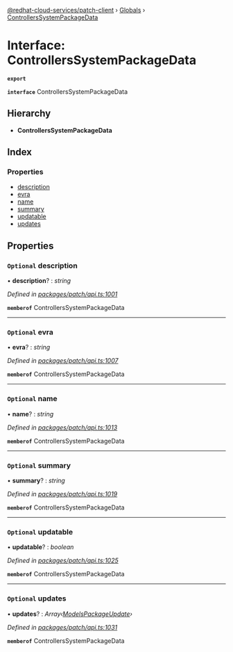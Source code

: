 [@redhat-cloud-services/patch-client](../README.md) › [Globals](../globals.md) › [ControllersSystemPackageData](controllerssystempackagedata.md)

# Interface: ControllersSystemPackageData

**`export`** 

**`interface`** ControllersSystemPackageData

## Hierarchy

* **ControllersSystemPackageData**

## Index

### Properties

* [description](controllerssystempackagedata.md#optional-description)
* [evra](controllerssystempackagedata.md#optional-evra)
* [name](controllerssystempackagedata.md#optional-name)
* [summary](controllerssystempackagedata.md#optional-summary)
* [updatable](controllerssystempackagedata.md#optional-updatable)
* [updates](controllerssystempackagedata.md#optional-updates)

## Properties

### `Optional` description

• **description**? : *string*

*Defined in [packages/patch/api.ts:1001](https://github.com/RedHatInsights/javascript-clients/blob/c21a0a5/packages/patch/api.ts#L1001)*

**`memberof`** ControllersSystemPackageData

___

### `Optional` evra

• **evra**? : *string*

*Defined in [packages/patch/api.ts:1007](https://github.com/RedHatInsights/javascript-clients/blob/c21a0a5/packages/patch/api.ts#L1007)*

**`memberof`** ControllersSystemPackageData

___

### `Optional` name

• **name**? : *string*

*Defined in [packages/patch/api.ts:1013](https://github.com/RedHatInsights/javascript-clients/blob/c21a0a5/packages/patch/api.ts#L1013)*

**`memberof`** ControllersSystemPackageData

___

### `Optional` summary

• **summary**? : *string*

*Defined in [packages/patch/api.ts:1019](https://github.com/RedHatInsights/javascript-clients/blob/c21a0a5/packages/patch/api.ts#L1019)*

**`memberof`** ControllersSystemPackageData

___

### `Optional` updatable

• **updatable**? : *boolean*

*Defined in [packages/patch/api.ts:1025](https://github.com/RedHatInsights/javascript-clients/blob/c21a0a5/packages/patch/api.ts#L1025)*

**`memberof`** ControllersSystemPackageData

___

### `Optional` updates

• **updates**? : *Array‹[ModelsPackageUpdate](modelspackageupdate.md)›*

*Defined in [packages/patch/api.ts:1031](https://github.com/RedHatInsights/javascript-clients/blob/c21a0a5/packages/patch/api.ts#L1031)*

**`memberof`** ControllersSystemPackageData
